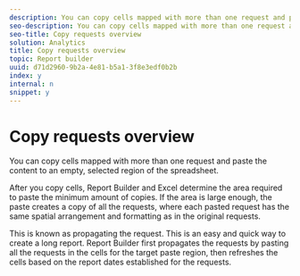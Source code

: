 ```yaml
---
description: You can copy cells mapped with more than one request and paste the content to an empty, selected region of the spreadsheet.
seo-description: You can copy cells mapped with more than one request and paste the content to an empty, selected region of the spreadsheet.
seo-title: Copy requests overview
solution: Analytics
title: Copy requests overview
topic: Report builder
uuid: d71d2960-9b2a-4e81-b5a1-3f8e3edf0b2b
index: y
internal: n
snippet: y
---
```


# Copy requests overview

You can copy cells mapped with more than one request and paste the content to an empty, selected region of the spreadsheet.

After you copy cells, Report Builder and Excel determine the area required to paste the minimum amount of copies. If the area is large enough, the paste creates a copy of all the requests, where each pasted request has the same spatial arrangement and formatting as in the original requests.

This is known as propagating the request. This is an easy and quick way to create a long report. Report Builder first propagates the requests by pasting all the requests in the cells for the target paste region, then refreshes the cells based on the report dates established for the requests. 
